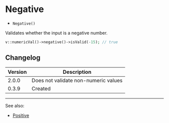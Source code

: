 # Negative

- `Negative()`

Validates whether the input is a negative number.

```php
v::numericVal()->negative()->isValid(-15); // true
```

## Changelog

Version | Description
--------|-------------
  2.0.0 | Does not validate non-numeric values
  0.3.9 | Created

***
See also:

- [Positive](Positive.md)
